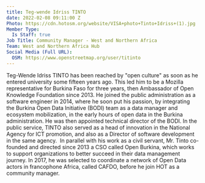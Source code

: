 ```yaml
---
title: Teg-wende Idriss TINTO
date: 2022-02-08 09:11:00 Z
Photo: https://cdn.hotosm.org/website/VISA+photo+Tinto+Idriss+(1).jpg
Member Type:
  Is Staff: true
Job Title: Community Manager - West and Northern Africa
Team: West and Northern Africa Hub
Social Media (Full URL):
  OSM: https://www.openstreetmap.org/user/titinto
---
```


Teg-Wende Idriss TINTO has been reached by "open culture" as soon as he entered university some fifteen years ago. This led him to be a Mozilla representative for Burkina Faso for three years, then Ambassador of Open Knowledge Foundation since 2013. He joined the public administration as a software engineer in 2014, where he soon put his passion, by integrating the Burkina Open Data Initiative (BODI) team as a data manager and ecosystem mobilization, in the early hours of open data in the Burkina administration.
He was then appointed technical director of the BODI. In the public service, TINTO also served as a head of innovation in the National Agency for ICT promotion, and also as a Director of software development in the same agency. 
In parallel with his work as a civil servant, Mr. Tinto co-founded and directed since 2013 a CSO called Open Burkina, which works to support organizations to better succeed in their data management journey. In 2017, he was selected to coordinate a network of Open Data actors in francophone Africa, called CAFDO, before he join HOT as a community manager.
